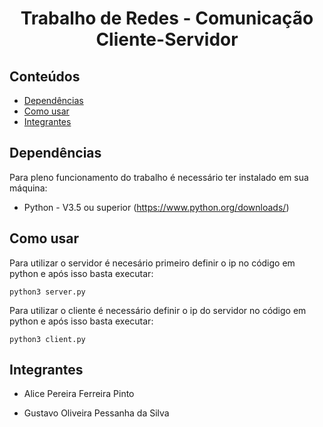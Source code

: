 <h1 align='center'>Trabalho de Redes - Comunicação Cliente-Servidor</h1>

## Conteúdos

- [Dependências](#dependencias)
- [Como usar](#como_usar)
- [Integrantes](#integrantes)

## Dependências <a name='dependencias'></a>

Para pleno funcionamento do trabalho é necessário ter instalado em sua máquina:

- Python - V3.5 ou superior (https://www.python.org/downloads/)

## Como usar <a name='como_usar'></a>

Para utilizar o servidor é necesário primeiro definir o ip no código em python e após isso basta executar:

```shell
python3 server.py
```

Para utilizar o cliente é necessário definir o ip do servidor no código em python e após isso basta executar:

```shell
python3 client.py
```

## Integrantes <a name='integrantes'></a>

- Alice Pereira Ferreira Pinto

- Gustavo Oliveira Pessanha da Silva
